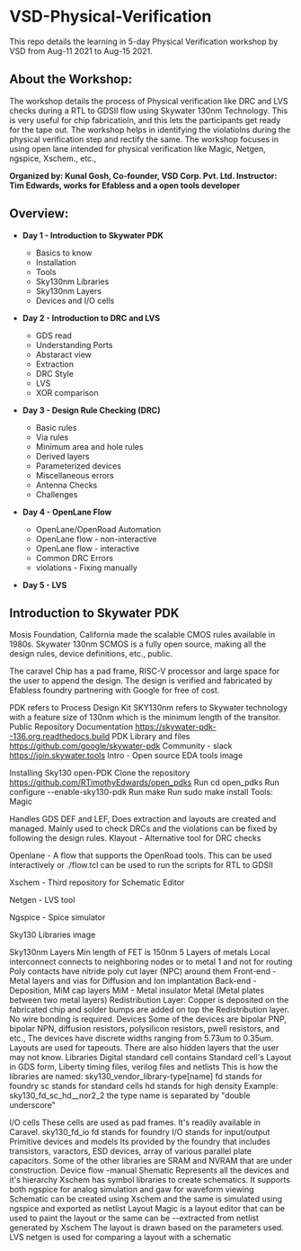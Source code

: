 # VSD-Physical-Verification
This repo details the learning in 5-day Physical Verification workshop by VSD from Aug-11 2021 to Aug-15 2021. 

## About the Workshop: 
The workshop details the process of Physical verification like DRC and LVS checks during a RTL to GDSII flow using Skywater 130nm Technology. This is very useful for chip fabricatioln, and this lets the participants get ready for the tape out.
The workshop helps in identifying the violatiolns during the physical verification step and rectify the same. The workshop focuses in using open lane intended for physical verification like Magic, Netgen, ngspice, Xschem., etc.,

**Organized by: Kunal Gosh, Co-founder, VSD Corp. Pvt. Ltd.
Instructor: Tim Edwards, works for Efabless and a open tools developer**

## Overview:
- **Day 1 - Introduction to Skywater PDK**
  - Basics to know
  - Installation
  - Tools
  - Sky130nm Libraries
  - Sky130nm Layers
  - Devices and I/O cells
- **Day 2 - Introduction to DRC and LVS**
  - GDS read
  - Understanding Ports
  - Abstaract view
  - Extraction
  - DRC Style
  - LVS
  - XOR comparison
- **Day 3 - Design Rule Checking (DRC)**
  - Basic rules
  - Via rules
  - Minimum area and hole rules
  - Derived layers
  - Parameterized devices
  - Miscellaneous errors
  - Antenna Checks
  - Challenges
- **Day 4 - OpenLane Flow**
  - OpenLane/OpenRoad Automation
  - OpenLane flow - non-interactive
  - OpenLane flow - interactive
  - Common DRC Errors
  - violations - Fixing manually
  
- **Day 5 - LVS**

## Introduction to Skywater PDK

Mosis Foundation, California made the scalable CMOS rules available in 1980s. Skywater 130nm SCMOS is a fully open source, making all the design rules, device definitions, etc., public.

The caravel Chip has a pad frame, RISC-V processor and large space for the user to append the design. The design is verified and fabricated by Efabless foundry partnering with Google for free of cost.

PDK refers to Process Design Kit
SKY130nm refers to Skywater technology with a feature size of 130nm which is the minimum length of the transitor.
Public Repository
Documentation https://skywater-pdk--136.org.readthedocs.build
PDK Library and files https://github.com/google/skywater-pdk
Community - slack https://join.skywater.tools
Intro - Open source EDA tools
image

Installing Sky130 open-PDK
Clone the repository https://github.com/RTimothyEdwards/open_pdks
Run cd open_pdks
Run configure --enable-sky130-pdk
Run make
Run sudo make install
Tools:
Magic

Handles GDS DEF and LEF, Does extraction and layouts are created and managed.
Mainly used to check DRCs and the violations can be fixed by following the design rules.
Klayout - Alternative tool for DRC checks

Openlane - A flow that supports the OpenRoad tools. This can be used interactively or ./flow.tcl can be used to run the scripts for RTL to GDSII

Xschem - Third repository for Schematic Editor

Netgen - LVS tool

Ngspice - Spice simulator

Sky130 Libraries
image

Sky130nm Layers
Min length of FET is 150nm
5 Layers of metals
Local interconnect connects to neighboring nodes or to metal 1 and not for routing
Poly contacts have nitride poly cut layer (NPC) around them
Front-end - Metal layers and vias for Diffusion and Ion implantation
Back-end - Deposition, MiM cap layers
MiM - Metal insulator Metal (Metal plates between two metal layers)
Redistribution Layer: Copper is deposited on the fabricated chip and solder bumps are added on top the Redistribution layer. No wire bonding is required.
Devices
Some of the devices are bipolar PNP, bipolar NPN, diffusion resistors, polysilicon resistors, pwell resistors, and etc.,
The devices have discrete widths ranging from 5.73um to 0.35um.
Layouts are used for tapeouts.
There are also hidden layers that the user may not know.
Libraries
Digital standard cell
contains Standard cell's Layout in GDS form, Liberty timing files, verilog files and netlists This is how the libraries are named: sky130_vendor_library-type[name] fd stands for foundry sc stands for standard cells hd stands for high density Example: sky130_fd_sc_hd__nor2_2 the type name is separated by "double underscore"

I/O cells
These cells are used as pad frames. It's readily available in Caravel.
sky130_fd_io
fd stands for foundry
I/O stands for input/output
Primitive devices and models
Its provided by the foundry that includes transistors, varactors, ESD devices, array of various parallel plate capacitors.
Some of the other libraries are SRAM and NVRAM that are under construction.
Device flow -manual
Shematic
Represents all the devices and it's hierarchy
Xschem has symbol libraries to create schematics. It supports both ngspice for analog simulation and gaw for waveform viewing
Schematic can be created using Xschem and the same is simulated using ngspice and exported as netlist
Layout
Magic is a layout editor that can be used to paint the layout or the same can be --extracted from netlist generated by Xschem
The layout is drawn based on the parameters used.
LVS
netgen is used for comparing a layout with a schematic
